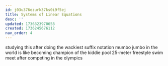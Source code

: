 ```yaml
---
id: j03u376ezurk37ks0i9f5ej
title: Systems of Linear Equations
desc: ''
updated: 1736323970658
created: 1736245676112
nav_order: 4
---
```

studying this after doing the wackiest suffix notation mumbo jumbo in the world is like becoming champion of the kiddie pool 25-meter freestyle swim meet after competing in the olympics


